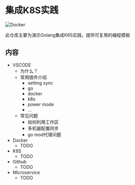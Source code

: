 集成K8S实践
===

![Docker](https://github.com/hnlq715/practice-to-intergrate-k8s/workflows/Docker/badge.svg)

此仓库主要为演示Golang集成K8S实践，提供可复用的编程模板

内容
---

* VSCODE
  * 为什么？
  * 常用插件介绍
    * setting sync
    * go
    * docker
    * k8s
    * power mode
    * ...
  * 常见问题
    * 如何利用工作区
    * 多机器配置同步
    * go mod代理问题
* Docker
  * TODO
* K8S
  * TODO
* Github
  * TODO
* Microservice
  * TODO
  